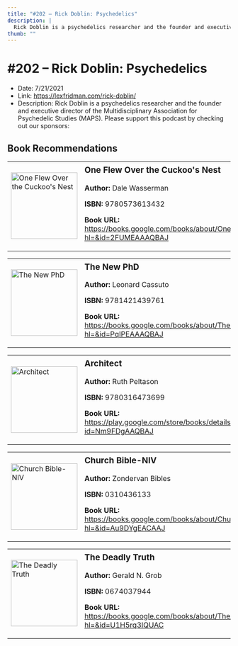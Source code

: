 ```yaml
---
title: "#202 – Rick Doblin: Psychedelics"
description: |
  Rick Doblin is a psychedelics researcher and the founder and executive director of the Multidisciplinary Association for Psychedelic Studies (MAPS). Please support this podcast by checking out our sponsors:"
thumb: ""
---
```


# #202 – Rick Doblin: Psychedelics

  - Date: 7/21/2021
  - Link: https://lexfridman.com/rick-doblin/
  - Description: Rick Doblin is a psychedelics researcher and the founder and executive director of the Multidisciplinary Association for Psychedelic Studies (MAPS). Please support this podcast by checking out our sponsors:

## Book Recommendations

<table style="border: none;"><tr style="border: none;"><td style="border: none;"><img src="https://books.google.com/books/content?id=2FUMEAAAQBAJ&printsec=frontcover&img=1&zoom=1&edge=curl&source=gbs_api" alt="One Flew Over the Cuckoo's Nest" width="150" style="vertical-align: top;"></td><td style="border: none; vertical-align: top;"><h3 style='margin-top: 5'>One Flew Over the Cuckoo's Nest</h3><p><strong>Author:</strong> Dale Wasserman</p><p><strong>ISBN:</strong> 9780573613432</p><p><strong>Book URL:</strong> <a href="https://books.google.com/books/about/One_Flew_Over_the_Cuckoo_s_Nest.html?hl=&id=2FUMEAAAQBAJ">https://books.google.com/books/about/One_Flew_Over_the_Cuckoo_s_Nest.html?hl=&id=2FUMEAAAQBAJ</a></p></td></tr></table>
<table style="border: none;"><tr style="border: none;"><td style="border: none;"><img src="https://books.google.com/books/content?id=PqIPEAAAQBAJ&printsec=frontcover&img=1&zoom=1&edge=curl&source=gbs_api" alt="The New PhD" width="150" style="vertical-align: top;"></td><td style="border: none; vertical-align: top;"><h3 style='margin-top: 5'>The New PhD</h3><p><strong>Author:</strong> Leonard Cassuto</p><p><strong>ISBN:</strong> 9781421439761</p><p><strong>Book URL:</strong> <a href="https://books.google.com/books/about/The_New_PhD.html?hl=&id=PqIPEAAAQBAJ">https://books.google.com/books/about/The_New_PhD.html?hl=&id=PqIPEAAAQBAJ</a></p></td></tr></table>
<table style="border: none;"><tr style="border: none;"><td style="border: none;"><img src="https://books.google.com/books/content?id=Nm9FDgAAQBAJ&printsec=frontcover&img=1&zoom=1&edge=curl&source=gbs_api" alt="Architect" width="150" style="vertical-align: top;"></td><td style="border: none; vertical-align: top;"><h3 style='margin-top: 5'>Architect</h3><p><strong>Author:</strong> Ruth Peltason</p><p><strong>ISBN:</strong> 9780316473699</p><p><strong>Book URL:</strong> <a href="https://play.google.com/store/books/details?id=Nm9FDgAAQBAJ">https://play.google.com/store/books/details?id=Nm9FDgAAQBAJ</a></p></td></tr></table>
<table style="border: none;"><tr style="border: none;"><td style="border: none;"><img src="https://books.google.com/books/content?id=Au9DYgEACAAJ&printsec=frontcover&img=1&zoom=1&source=gbs_api" alt="Church Bible-NIV" width="150" style="vertical-align: top;"></td><td style="border: none; vertical-align: top;"><h3 style='margin-top: 5'>Church Bible-NIV</h3><p><strong>Author:</strong> Zondervan Bibles</p><p><strong>ISBN:</strong> 0310436133</p><p><strong>Book URL:</strong> <a href="https://books.google.com/books/about/Church_Bible_NIV.html?hl=&id=Au9DYgEACAAJ">https://books.google.com/books/about/Church_Bible_NIV.html?hl=&id=Au9DYgEACAAJ</a></p></td></tr></table>
<table style="border: none;"><tr style="border: none;"><td style="border: none;"><img src="https://books.google.com/books/content?id=U1H5rq3IQUAC&printsec=frontcover&img=1&zoom=1&edge=curl&source=gbs_api" alt="The Deadly Truth" width="150" style="vertical-align: top;"></td><td style="border: none; vertical-align: top;"><h3 style='margin-top: 5'>The Deadly Truth</h3><p><strong>Author:</strong> Gerald N. Grob</p><p><strong>ISBN:</strong> 0674037944</p><p><strong>Book URL:</strong> <a href="https://books.google.com/books/about/The_Deadly_Truth.html?hl=&id=U1H5rq3IQUAC">https://books.google.com/books/about/The_Deadly_Truth.html?hl=&id=U1H5rq3IQUAC</a></p></td></tr></table>
